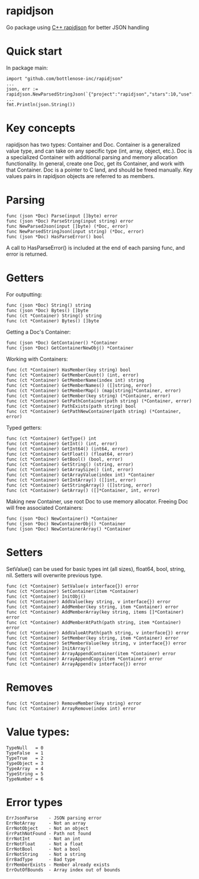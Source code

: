 # rapidjson

Go package using [C++ rapidjson](https://github.com/miloyip/rapidjson) for better JSON handling 

# Quick start

In package main:

    import "github.com/bottlenose-inc/rapidjson"
    ...
    json, err := rapidjson.NewParsedStringJson(`{"project":"rapidjson","stars":10,"use":"everywhere"}`)
    ...
    fmt.Println(json.String())

# Key concepts

rapidjson has two types: Container and Doc. Container is a generalized value type, and can take on any specific type (int, array, object, etc.). Doc is a specialized Container with additional parsing and memory allocation functionality. In general, create one Doc, get its Container, and work with that Container. Doc is a pointer to C land, and should be freed manually. Key values pairs in rapidjson objects are referred to as members.

# Parsing

    func (json *Doc) Parse(input []byte) error
    func (json *Doc) ParseString(input string) error
    func NewParsedJson(input []byte) (*Doc, error)
    func NewParsedStringJson(input string) (*Doc, error)
    func (json *Doc) HasParseError() bool

A call to HasParseError() is included at the end of each parsing func, and error is returned.

# Getters

For outputting:

    func (json *Doc) String() string
    func (json *Doc) Bytes() []byte
    func (ct *Container) String() string
    func (ct *Container) Bytes() []byte

Getting a Doc's Container:

    func (json *Doc) GetContainer() *Container 
    func (json *Doc) GetContainerNewObj() *Container

Working with Containers:

    func (ct *Container) HasMember(key string) bool
    func (ct *Container) GetMemberCount() (int, error)
    func (ct *Container) GetMemberName(index int) string
    func (ct *Container) GetMemberNames() ([]string, error)
    func (ct *Container) GetMemberMap() (map[string]*Container, error) 
    func (ct *Container) GetMember(key string) (*Container, error)
    func (ct *Container) GetPathContainer(path string) (*Container, error)
    func (ct *Container) PathExists(path string) bool
    func (ct *Container) GetPathNewContainer(path string) (*Container, error)

Typed getters:

    func (ct *Container) GetType() int
    func (ct *Container) GetInt() (int, error)
    func (ct *Container) GetInt64() (int64, error)
    func (ct *Container) GetFloat() (float64, error)
    func (ct *Container) GetBool() (bool, error)
    func (ct *Container) GetString() (string, error)
    func (ct *Container) GetArraySize() (int, error)
    func (ct *Container) GetArrayValue(index int) *Container
    func (ct *Container) GetIntArray() ([]int, error)
    func (ct *Container) GetStringArray() ([]string, error)
    func (ct *Container) GetArray() ([]*Container, int, error)

Making new Container, use root Doc to use memory allocator. Freeing Doc will free associated Containers:

    func (json *Doc) NewContainer() *Container
    func (json *Doc) NewContainerObj() *Container
    func (json *Doc) NewContainerArray() *Container

# Setters

SetValue() can be used for basic types int (all sizes), float64, bool, string, nil. Setters will overwrite previous type.

    func (ct *Container) SetValue(v interface{}) error
    func (ct *Container) SetContainer(item *Container)
    func (ct *Container) InitObj()
    func (ct *Container) AddValue(key string, v interface{}) error
    func (ct *Container) AddMember(key string, item *Container) error
    func (ct *Container) AddMemberArray(key string, items []*Container) error
    func (ct *Container) AddMemberAtPath(path string, item *Container) error
    func (ct *Container) AddValueAtPath(path string, v interface{}) error
    func (ct *Container) SetMember(key string, item *Container) error
    func (ct *Container) SetMemberValue(key string, v interface{}) error 
    func (ct *Container) InitArray()
    func (ct *Container) ArrayAppendContainer(item *Container) error
    func (ct *Container) ArrayAppendCopy(item *Container) error
    func (ct *Container) ArrayAppend(v interface{}) error

# Removes

    func (ct *Container) RemoveMember(key string) error
    func (ct *Container) ArrayRemove(index int) error

# Value types:

	TypeNull   = 0
	TypeFalse  = 1
	TypeTrue   = 2
	TypeObject = 3
	TypeArray  = 4
	TypeString = 5
	TypeNumber = 6

# Error types

	ErrJsonParse    - JSON parsing error
	ErrNotArray     - Not an array
	ErrNotObject    - Not an object
	ErrPathNotFound - Path not found
	ErrNotInt       - Not an int
	ErrNotFloat     - Not a float
	ErrNotBool      - Not a bool
	ErrNotString    - Not a string
	ErrBadType      - Bad type
	ErrMemberExists - Member already exists
	ErrOutOfBounds  - Array index out of bounds
